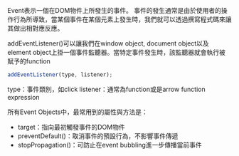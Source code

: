 Event表示一個在DOM物件上所發生的事件。
事件的發生通常是由於使用者的操作行為所導致，當某個事件在某個元素上發生時，我們就可以透過撰寫程式碼來讓其做出相對應反應。

addEventListener()可以讓我們在window object, document object以及element object上掛一個事件監聽器。當特定事件發生時，該監聽器就會執行被賦予的function
```js
addEventListener(type, listener);
```
type：事件類別，如click
listener：通常為function或是arrow function expression

所有Event Objects中，最常用到的屬性與方法是：
- target：指向最初觸發事件的DOM物件
- preventDefault()：取消事件的預設行為，不影響事件傳遞
- stopPropagation()：可防止在event bubbling進一步傳播當前事件